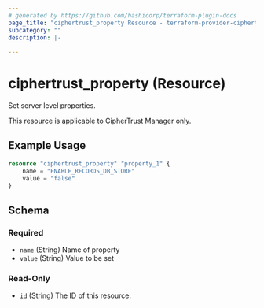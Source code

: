 ```yaml
---
# generated by https://github.com/hashicorp/terraform-plugin-docs
page_title: "ciphertrust_property Resource - terraform-provider-ciphertrust"
subcategory: ""
description: |-
  
---
```


# ciphertrust_property (Resource)

Set server level properties.

This resource is applicable to CipherTrust Manager only.

## Example Usage

```terraform
resource "ciphertrust_property" "property_1" {
    name = "ENABLE_RECORDS_DB_STORE"
    value = "false"
}
```

<!-- schema generated by tfplugindocs -->
## Schema

### Required

- `name` (String) Name of property
- `value` (String) Value to be set

### Read-Only

- `id` (String) The ID of this resource.


